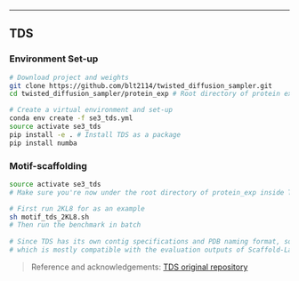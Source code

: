 ***

## TDS

### Environment Set-up

```bash
# Download project and weights
git clone https://github.com/blt2114/twisted_diffusion_sampler.git
cd twisted_diffusion_sampler/protein_exp # Root directory of protein experiments

# Create a virtual environment and set-up
conda env create -f se3_tds.yml
source activate se3_tds
pip install -e . # Install TDS as a package
pip install numba
```

### Motif-scaffolding

```bash
source activate se3_tds
# Make sure you're now under the root directory of protein_exp inside TDS

# First run 2KL8 for as an example
sh motif_tds_2KL8.sh
# Then run the benchmark in batch
       
# Since TDS has its own contig specifications and PDB naming format, so we recommend users to gather and concatenate the 'sc_results.csv' inside each case for further analysis,
# which is mostly compatible with the evaluation outputs of Scaffold-Lab
```



> Reference and acknowledgements: [TDS original repository](https://github.com/blt2114/twisted_diffusion_sampler)